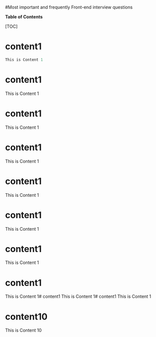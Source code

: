 #Most important and frequently Front-end interview questions


**Table of Contents**



[TOC]





# content1
```javascript
This is Content 1
```
# content1
This is Content 1
# content1
This is Content 1
# content1
This is Content 1
# content1
This is Content 1
# content1
This is Content 1
# content1
This is Content 1
# content1
This is Content 1# content1
This is Content 1# content1
This is Content 1
# content10
This is Content 10
